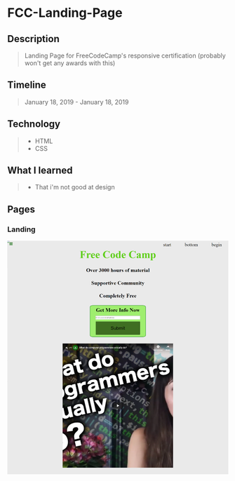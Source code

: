# FCC-Landing-Page

## Description

> Landing Page for FreeCodeCamp's responsive certification (probably won't get any awards with this)

## Timeline

> January 18, 2019 - January 18, 2019

## Technology

> * HTML
> * CSS

## What I learned

> * That i'm not good at design

## Pages

### Landing

![Landing page](./Landing.PNG)
